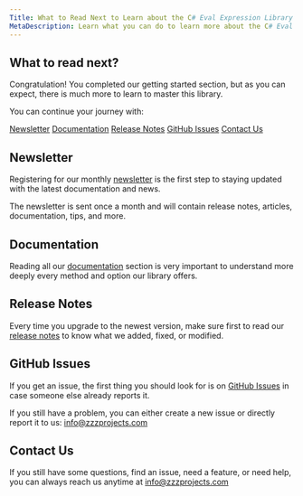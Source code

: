 ```yaml
---
Title: What to Read Next to Learn about the C# Eval Expression Library
MetaDescription: Learn what you can do to learn more about the C# Eval Expression library by subscribing to the newsletter, reading the docs, or by simply contacting us.
---
```


## What to read next?

Congratulation! You completed our getting started section, but as you can expect, there is much more to learn to master this library.

You can continue your journey with:

[Newsletter](#newsletter)
[Documentation](#documentation)
[Release Notes](#release-notes)
[GitHub Issues](#github-issues)
[Contact Us](#contact-us)

## Newsletter

Registering for our monthly [newsletter](https://mailchi.mp/zzzprojects/eval_expression_newsletter) is the first step to staying updated with the latest documentation and news.

The newsletter is sent once a month and will contain release notes, articles, documentation, tips, and more.

## Documentation

Reading all our [documentation](/eval-execute) section is very important to understand more deeply every method and option our library offers.

## Release Notes

Every time you upgrade to the newest version, make sure first to read our [release notes](https://github.com/zzzprojects/Eval-Expression.NET/releases) to know what we added, fixed, or modified.

## GitHub Issues

If you get an issue, the first thing you should look for is on [GitHub Issues](https://github.com/zzzprojects/Eval-Expression.NET/issues) in case someone else already reports it.

If you still have a problem, you can either create a new issue or directly report it to us: info@zzzprojects.com

## Contact Us

If you still have some questions, find an issue, need a feature, or need help, you can always reach us anytime at info@zzzprojects.com


